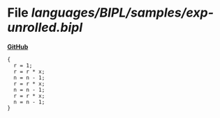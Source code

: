 # File _languages/BIPL/samples/exp-unrolled.bipl_
**[GitHub](https://github.com/softlang/yas/blob/master/languages/BIPL/samples/exp-unrolled.bipl)**
```
{
  r = 1;
  r = r * x;
  n = n - 1; 
  r = r * x;
  n = n - 1; 
  r = r * x;
  n = n - 1; 
}
```
